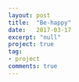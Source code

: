 ```yaml
---
layout: post
title:  "Be-happy"
date:   2017-03-17
excerpt: "null"
project: true
tag:
- project
comments: true
---
```

